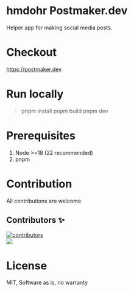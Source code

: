 # hmdohr Postmaker.dev

Helper app for making social media posts.

# Checkout

https://postmaker.dev

# Run locally
> pnpm install
> pnpm build
> pnpm dev

# Prerequisites
1. Node >=18 (22 recommended)
2. pnpm

# Contribution

All contributions are welcome

## Contributors ✨
<a href="https://github.com/iClasser/postmaker.dev/graphs/contributors">
  <img alt="contributors" src="https://img.shields.io/badge/contributors-welcome-blueviolet?style=flat-square">
</a>
<br/>
<a href="https://github.com/iClasser/postmaker.dev/graphs/contributors">
  <img src="https://contrib.rocks/image?repo=iClasser/postmaker.dev" />
</a>

# License

MIT, Software as is, no warranty
